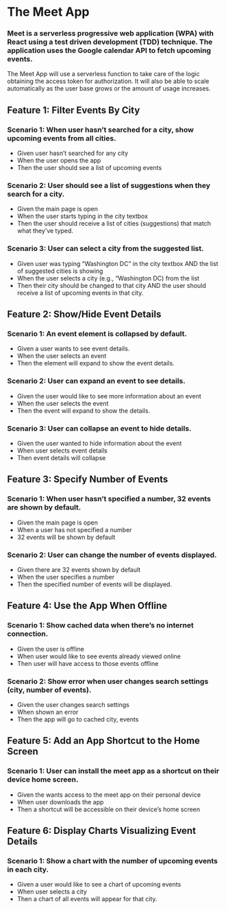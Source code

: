 # The Meet App

### Meet is a serverless progressive web application (WPA) with React using a test driven development (TDD) technique.  The application uses the Google calendar API to fetch upcoming events.

The Meet App will use a serverless function to take care of the logic obtaining the access token for authorization.  It will also be able to scale automatically as the user base grows or the amount of usage increases.

## Feature 1: Filter Events By City 
### Scenario 1: When user hasn’t searched for a city, show upcoming events from all cities. 
- Given user hasn’t searched for any city
- When the user opens the app
- Then the user should see a list of upcoming events
### Scenario 2: User should see a list of suggestions when they search for a city. 
- Given the main page is open
- When the user starts typing in the city textbox
- Then the user should receive a list of cities (suggestions) that match what they’ve typed.
### Scenario 3: User can select a city from the suggested list.
- Given user was typing “Washington DC” in the city textbox AND the  list of suggested cities is showing
- When the user selects a city (e.g., “Washington DC) from the list
- Then their city should be changed to that city AND the user should receive a list of upcoming events in that city.


## Feature 2: Show/Hide Event Details 
### Scenario 1: An event element is collapsed by default. 
- Given a user wants to see event details.
- When the user selects an event
- Then the element will expand to show the event details.
### Scenario 2: User can expand an event to see details. 
- Given the user would like to see more information about an event
- When the user selects the event
- Then the event will expand to show the details.
### Scenario 3: User can collapse an event to hide details.
- Given the user wanted to hide information about the event
- When user selects event details
- Then event details will collapse

 ## Feature 3: Specify Number of Events
### Scenario 1: When user hasn’t specified a number, 32 events are shown by default. 
- Given the main page is open
- When a user has not specified a number
- 32 events will be shown by default

### Scenario 2: User can change the number of events displayed. 
- Given there are 32 events shown by default
- When the user specifies a number
- Then the specified number of events will be displayed.

## Feature 4: Use the App When Offline 
### Scenario 1: Show cached data when there’s no internet connection. 
- Given the user is offline
- When user would like to see events already viewed online
- Then user will have access to those events offline
### Scenario 2: Show error when user changes search settings (city, number of events). 
- Given the user changes search settings
- When shown an error
- Then the app will go to cached city, events

## Feature 5: Add an App Shortcut to the Home Screen
### Scenario 1: User can install the meet app as a shortcut on their device home screen.
- Given the wants access to the meet app on their personal device
- When user downloads the app
- Then a shortcut will be accessible on their device’s home screen

## Feature 6: Display Charts Visualizing Event Details 
### Scenario 1: Show a chart with the number of upcoming events in each city.
- Given a user would like to see a chart of upcoming events
- When user selects a city
- Then a chart of all events will appear for that city.
